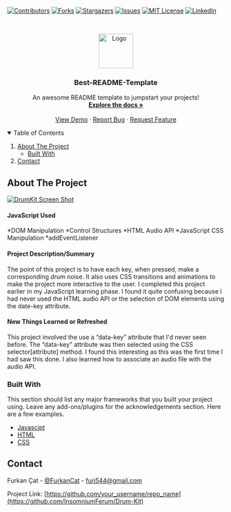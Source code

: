 <!--
*** Thanks for checking out the Best-README-Template. If you have a suggestion
*** that would make this better, please fork the repo and create a pull request
*** or simply open an issue with the tag "enhancement".
*** Thanks again! Now go create something AMAZING! :D
-->



<!-- PROJECT SHIELDS -->
<!--
*** I'm using markdown "reference style" links for readability.
*** Reference links are enclosed in brackets [ ] instead of parentheses ( ).
*** See the bottom of this document for the declaration of the reference variables
*** for contributors-url, forks-url, etc. This is an optional, concise syntax you may use.
*** https://www.markdownguide.org/basic-syntax/#reference-style-links
-->

[![Contributors][contributors-shield]][contributors-url]
[![Forks][forks-shield]][forks-url]
[![Stargazers][stars-shield]][stars-url]
[![Issues][issues-shield]][issues-url]
[![MIT License][license-shield]][license-url]
[![LinkedIn][linkedin-shield]][linkedin-url]

<!-- PROJECT LOGO -->
<br />
<p align="center">
  <a href="https://github.com/InsomniumFerum/Best-README-Template">
    <img src="images/logo.png" alt="Logo" width="80" height="80">
  </a>

  <h3 align="center">Best-README-Template</h3>

  <p align="center">
    An awesome README template to jumpstart your projects!
    <br />
    <a href="https://github.com/InsomniumFerum/Best-README-Template"><strong>Explore the docs »</strong></a>
    <br />
    <br />
    <a href="https://github.com/InsomniumFerum/Best-README-Template">View Demo</a>
    ·
    <a href="https://github.com/InsomniumFerum/Best-README-Template/issues">Report Bug</a>
    ·
    <a href="https://github.com/InsomniumFerum/Best-README-Template/issues">Request Feature</a>
  </p>
</p>



<!-- TABLE OF CONTENTS -->
<details open="open">
  <summary>Table of Contents</summary>
  <ol>
    <li>
      <a href="#about-the-project">About The Project</a>
      <ul>
        <li><a href="#built-with">Built With</a></li>
      </ul>
    </li>
    <li><a href="#contact">Contact</a></li>
  </ol>
</details>



<!-- ABOUT THE PROJECT -->
## About The Project

[![DrumKit Screen Shot][product-screenshot]](images/project.png)

#### JavaScript Used

*DOM Manipulation
*Control Structures
*HTML Audio API
*JavaScript CSS Manipulation
*addEventListener
#### Project Description/Summary
The point of this project is to have each key, when pressed, make a corresponding drum noise. It also uses CSS transitions and animations to make the project more interactive to the user. I completed this project earlier in my JavaScript learning phase. I found it quite confusing because I had never used the HTML audio API or the selection of DOM elements using the date-key attribute.

#### New Things Learned or Refreshed
This project involved the use a “data-key” attribute that I'd never seen before. The “data-key” attribute was then selected using the CSS selector[attribute] method. I found this interesting as this was the first time I had saw this done. I also learned how to associate an audio file with the audio API.

### Built With

This section should list any major frameworks that you built your project using. Leave any add-ons/plugins for the acknowledgements section. Here are a few examples.
* [Javascipt](https://www.javascript.com/)
* [HTML](https://html.com/)
* [CSS](https://css.com/)

<!-- CONTACT -->
## Contact

Furkan Çat - [@FurkanCat](https://twitter.com/FurkanCat) - furi544@gmail.com

Project Link: [https://github.com/your_username/repo_name](https://github.com/InsomniumFerum/Drum-Kit)

<!-- MARKDOWN LINKS & IMAGES -->
<!-- https://www.markdownguide.org/basic-syntax/#reference-style-links -->
[contributors-shield]: https://img.shields.io/github/contributors/InsomniumFerum/Best-README-Template.svg?style=for-the-badge
[contributors-url]: https://github.com/InsomniumFerum/Best-README-Template/graphs/contributors
[forks-shield]: https://img.shields.io/github/forks/InsomniumFerum/Best-README-Template.svg?style=for-the-badge
[forks-url]: https://github.com/InsomniumFerum/Best-README-Template/network/members
[stars-shield]: https://img.shields.io/github/stars/InsomniumFerum/Best-README-Template.svg?style=for-the-badge
[stars-url]: https://github.com/InsomniumFerum/Best-README-Template/stargazers
[issues-shield]: https://img.shields.io/github/issues/InsomniumFerum/Best-README-Template.svg?style=for-the-badge
[issues-url]: https://github.com/InsomniumFerum/Best-README-Template/issues
[license-shield]: https://img.shields.io/github/license/InsomniumFerum/Best-README-Template.svg?style=for-the-badge
[license-url]: https://github.com/InsomniumFerum/Best-README-Template/blob/master/LICENSE.txt
[linkedin-shield]: https://img.shields.io/badge/-LinkedIn-black.svg?style=for-the-badge&logo=linkedin&colorB=555
[linkedin-url]: https://www.linkedin.com/in/furkan-%C3%A7at-20174216/
[product-screenshot]: images/screenshot.png
